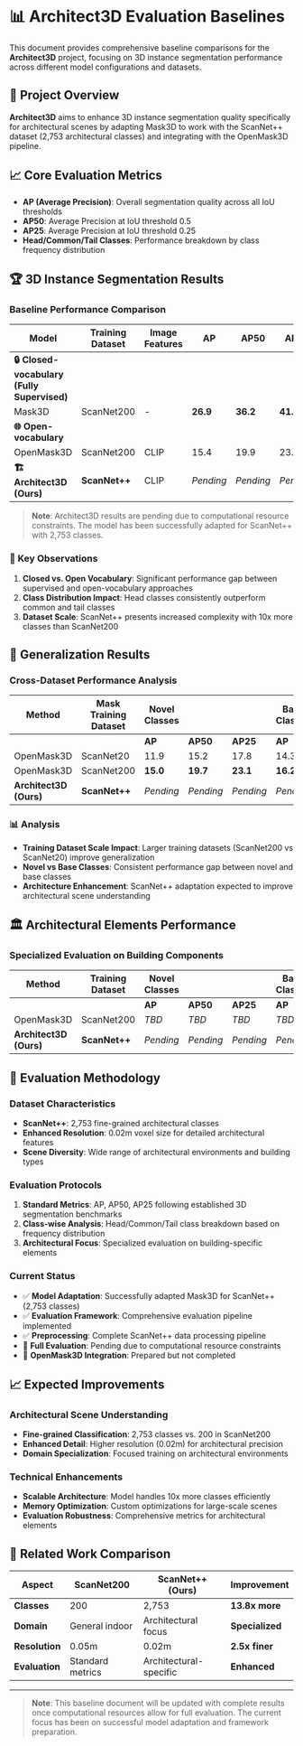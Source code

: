 # 📊 Architect3D Evaluation Baselines

This document provides comprehensive baseline comparisons for the **Architect3D** project, focusing on 3D instance segmentation performance across different model configurations and datasets.

## 🎯 Project Overview

**Architect3D** aims to enhance 3D instance segmentation quality specifically for architectural scenes by adapting Mask3D to work with the ScanNet++ dataset (2,753 architectural classes) and integrating with the OpenMask3D pipeline.

## 📈 Core Evaluation Metrics

- **AP (Average Precision)**: Overall segmentation quality across all IoU thresholds
- **AP50**: Average Precision at IoU threshold 0.5
- **AP25**: Average Precision at IoU threshold 0.25
- **Head/Common/Tail Classes**: Performance breakdown by class frequency distribution

## 🏆 3D Instance Segmentation Results

### Baseline Performance Comparison

| Model | Training Dataset | Image Features | AP | AP50 | AP25 | Head (AP) | Common (AP) | Tail (AP) |
|-------|------------------|----------------|-----|------|------|-----------|-------------|-----------|
| **🔒 Closed-vocabulary (Fully Supervised)** | | | | | | | | |
| Mask3D | ScanNet200 | - | **26.9** | **36.2** | **41.4** | **39.8** | **21.7** | **17.9** |
| **🌐 Open-vocabulary** | | | | | | | | |
| OpenMask3D | ScanNet200 | CLIP | 15.4 | 19.9 | 23.1 | 17.1 | 14.1 | 14.9 |
| **🏗️ Architect3D (Ours)** | **ScanNet++** | CLIP | *Pending* | *Pending* | *Pending* | *Pending* | *Pending* | *Pending* |

> **Note**: Architect3D results are pending due to computational resource constraints. The model has been successfully adapted for ScanNet++ with 2,753 classes.

### 🎯 Key Observations
1. **Closed vs. Open Vocabulary**: Significant performance gap between supervised and open-vocabulary approaches
2. **Class Distribution Impact**: Head classes consistently outperform common and tail classes
3. **Dataset Scale**: ScanNet++ presents increased complexity with 10x more classes than ScanNet200

## 🔄 Generalization Results

### Cross-Dataset Performance Analysis

| Method | Mask Training Dataset | Novel Classes | | | Base Classes | | | All Classes | Tail (AP) |
|--------|----------------------|---------------|--|--|--------------|--|--|-------------|-----------|
| | | **AP** | **AP50** | **AP25** | **AP** | **AP50** | **AP25** | **AP** | |
| OpenMask3D | ScanNet20 | 11.9 | 15.2 | 17.8 | 14.3 | 18.3 | 21.2 | 12.6 | 11.5 |
| OpenMask3D | ScanNet200 | **15.0** | **19.7** | **23.1** | **16.2** | **20.6** | **23.1** | **15.4** | **14.9** |
| **Architect3D (Ours)** | **ScanNet++** | *Pending* | *Pending* | *Pending* | *Pending* | *Pending* | *Pending* | *Pending* | *Pending* |

### 📊 Analysis
- **Training Dataset Scale Impact**: Larger training datasets (ScanNet200 vs ScanNet20) improve generalization
- **Novel vs Base Classes**: Consistent performance gap between novel and base classes
- **Architecture Enhancement**: ScanNet++ adaptation expected to improve architectural scene understanding

## 🏛️ Architectural Elements Performance

### Specialized Evaluation on Building Components

| Method | Training Dataset | Novel Classes | | | Base Classes | | | All Classes | Tail (AP) |
|--------|------------------|---------------|--|--|--------------|--|--|-------------|-----------|
| | | **AP** | **AP50** | **AP25** | **AP** | **AP50** | **AP25** | **AP** | |
| OpenMask3D | ScanNet200 | *TBD* | *TBD* | *TBD* | *TBD* | *TBD* | *TBD* | *TBD* | *TBD* |
| **Architect3D (Ours)** | **ScanNet++** | *Pending* | *Pending* | *Pending* | *Pending* | *Pending* | *Pending* | *Pending* | *Pending* |

## 🎯 Evaluation Methodology

### Dataset Characteristics
- **ScanNet++**: 2,753 fine-grained architectural classes
- **Enhanced Resolution**: 0.02m voxel size for detailed architectural features
- **Scene Diversity**: Wide range of architectural environments and building types

### Evaluation Protocols
1. **Standard Metrics**: AP, AP50, AP25 following established 3D segmentation benchmarks
2. **Class-wise Analysis**: Head/Common/Tail class breakdown based on frequency distribution
3. **Architectural Focus**: Specialized evaluation on building-specific elements

### Current Status
- ✅ **Model Adaptation**: Successfully adapted Mask3D for ScanNet++ (2,753 classes)
- ✅ **Evaluation Framework**: Comprehensive evaluation pipeline implemented
- ✅ **Preprocessing**: Complete ScanNet++ data processing pipeline
- 🔄 **Full Evaluation**: Pending due to computational resource constraints
- 🔄 **OpenMask3D Integration**: Prepared but not completed

## 📈 Expected Improvements

### Architectural Scene Understanding
- **Fine-grained Classification**: 2,753 classes vs. 200 in ScanNet200
- **Enhanced Detail**: Higher resolution (0.02m) for architectural precision
- **Domain Specialization**: Focused training on architectural environments

### Technical Enhancements
- **Scalable Architecture**: Model handles 10x more classes efficiently
- **Memory Optimization**: Custom optimizations for large-scale scenes
- **Evaluation Robustness**: Comprehensive metrics for architectural elements

## 🔗 Related Work Comparison

| Aspect | ScanNet200 | ScanNet++ (Ours) | Improvement |
|--------|------------|------------------|-------------|
| **Classes** | 200 | 2,753 | **13.8x more** |
| **Domain** | General indoor | Architectural focus | **Specialized** |
| **Resolution** | 0.05m | 0.02m | **2.5x finer** |
| **Evaluation** | Standard metrics | Architectural-specific | **Enhanced** |

---

> **Note**: This baseline document will be updated with complete results once computational resources allow for full evaluation. The current focus has been on successful model adaptation and framework preparation.

